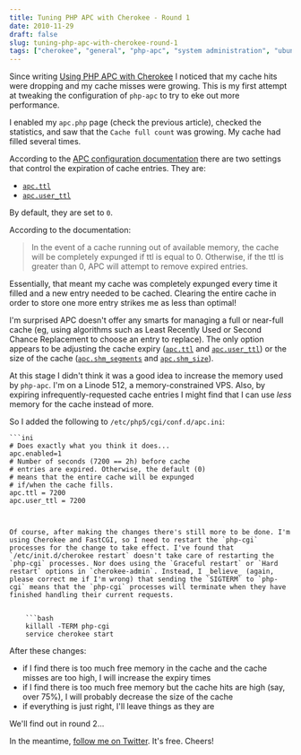 ```yaml
---
title: Tuning PHP APC with Cherokee - Round 1
date: 2010-11-29
draft: false
slug: tuning-php-apc-with-cherokee-round-1
tags: ["cherokee", "general", "php-apc", "system administration", "ubuntu"]
---
```


Since writing [Using PHP APC with Cherokee](http://www.cloudartisan.com/2010/11/using-php-apc-with-cherokee/) I noticed that my cache hits were dropping and my cache misses were growing.  This is my first attempt at tweaking the configuration of `php-apc` to try to eke out more performance.

I enabled my `apc.php` page (check the previous article), checked the statistics, and saw that the `Cache full count` was growing. My cache had filled several times.

According to the [APC configuration documentation](http://www.php.net/manual/en/apc.configuration.php) there are two settings that control the expiration of cache entries. They are:

  * [`apc.ttl`](http://www.php.net/manual/en/apc.configuration.php#ini.apc.ttl)
  * [`apc.user_ttl`](http://www.php.net/manual/en/apc.configuration.php#ini.apc.user-ttl)
  
By default, they are set to `0`.

According to the documentation:

> In the event of a cache running out of available memory, the cache will be completely expunged if ttl is equal to 0. Otherwise, if the ttl is greater than 0, APC will attempt to remove expired entries.

  
Essentially, that meant my cache was completely expunged every time it filled and a new entry needed to be cached. Clearing the entire cache in order to store one more entry strikes me as less than optimal!

I'm surprised APC doesn't offer any smarts for managing a full or near-full cache (eg, using algorithms such as Least Recently Used or Second Chance Replacement to choose an entry to replace). The only option appears to be adjusting the cache expiry ([`apc.ttl`](http://www.php.net/manual/en/apc.configuration.php#ini.apc.ttl) and [`apc.user_ttl`](http://www.php.net/manual/en/apc.configuration.php#ini.apc.user-ttl)) or the size of the cache ([`apc.shm_segments`](http://www.php.net/manual/en/apc.configuration.php#ini.apc.shm-segments) and [`apc.shm_size`](http://www.php.net/manual/en/apc.configuration.php#ini.apc.shm-size)).

At this stage I didn't think it was a good idea to increase the memory used by `php-apc`. I'm on a Linode 512, a memory-constrained VPS. Also, by expiring infrequently-requested cache entries I might find that I can use _less_ memory for the cache instead of more.

So I added the following to `/etc/php5/cgi/conf.d/apc.ini`:


    ```ini
    # Does exactly what you think it does...
    apc.enabled=1
    # Number of seconds (7200 == 2h) before cache
    # entries are expired. Otherwise, the default (0)
    # means that the entire cache will be expunged
    # if/when the cache fills.
    apc.ttl = 7200
    apc.user_ttl = 7200
```


Of course, after making the changes there's still more to be done. I'm using Cherokee and FastCGI, so I need to restart the `php-cgi` processes for the change to take effect. I've found that `/etc/init.d/cherokee restart` doesn't take care of restarting the `php-cgi` processes. Nor does using the `Graceful restart` or `Hard restart` options in `cherokee-admin`. Instead, I _believe_ (again, please correct me if I'm wrong) that sending the `SIGTERM` to `php- cgi` means that the `php-cgi` processes will terminate when they have finished handling their current requests.


    ```bash
    killall -TERM php-cgi
    service cherokee start
```

  
After these changes:

  * if I find there is too much free memory in the cache and the cache misses are too high, I will increase the expiry times
  * if I find there is too much free memory but the cache hits are high (say, over 75%), I will probably decrease the size of the cache
  * if everything is just right, I'll leave things as they are
  
We'll find out in round 2...

In the meantime, [follow me on Twitter](http://twitter.com/davidltaylor). It's free. Cheers!
